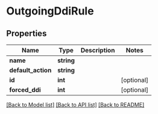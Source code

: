 # OutgoingDdiRule

## Properties
Name | Type | Description | Notes
------------ | ------------- | ------------- | -------------
**name** | **string** |  | 
**default_action** | **string** |  | 
**id** | **int** |  | [optional] 
**forced_ddi** | **int** |  | [optional] 

[[Back to Model list]](../README.md#documentation-for-models) [[Back to API list]](../README.md#documentation-for-api-endpoints) [[Back to README]](../README.md)


